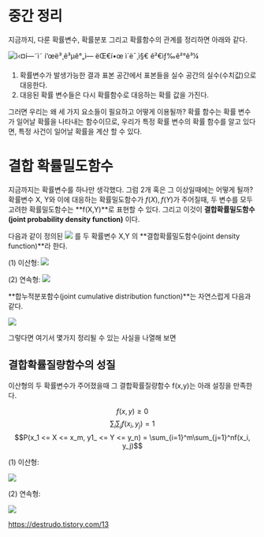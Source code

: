 # 중간 정리 
지금까지, 다룬 확률변수, 확률분포 그리고 확률함수의 관계를 정리하면 아래와 같다. 

![ì‹¤í—˜ì˜ í‘œë³¸ê³µê°„ì— ëŒ€í•œ ì´ë¯¸ì§€ ê²€ìƒ‰ê²°ê³¼](https://encrypted-tbn0.gstatic.com/images?q=tbn:ANd9GcSRMOkmiVh5yEnxQEcUQpzGB2BQgi2E4AdBQx7dUPSvu79Kyaltdg)

1) 확률변수가 발생가능한 결과 표본 공간에서 표본들을 실수 공간의 실수(수치값)으로 대응한다.
2) 대응된 확률 변수들은 다시 확률함수로 대응하는 확률 값을 가진다.

그러면 우리는 왜 세 가지 요소들이 필요하고 어떻게 이용될까? 확률 함수는 확률 변수가 일어날 확률을 나타내는 함수이므로, 우리가 특정 확률 변수의 확률 함수를 알고 있다면, 특정 사건이 일어날 확률을 계산 할 수 있다. 

# 결합 확률밀도함수

지금까지는 확률변수를 하나만 생각했다. 그럼 2개 혹은 그 이상일때에는 어떻게 될까?
확률변수 X, Y와 이에 대응하는 확률밀도함수가 $f(X), f(Y)$가 주어질때, 두 변수를 모두 고려한 확률밀도함수는 **f(X,Y)**로 표현할 수 있다. 그리고 이것이 **결합확률밀도함수(joint probability density function)** 이다. 
  
다음과 같이 정의된 ![](https://t1.daumcdn.net/cfile/tistory/254CC74B58BBB47B34) 를 두 확률변수 X,Y 의  **결합확률밀도함수(joint density function)**라 한다.

  

(1) 이산형: ![](https://t1.daumcdn.net/cfile/tistory/276F413758BBB58F12)

(2) 연속형: ![](https://t1.daumcdn.net/cfile/tistory/23494D3B58BBBFB71D)



**합누적분포함수(joint cumulative distribution function)**는 자연스럽게 다음과 같다.

![](https://t1.daumcdn.net/cfile/tistory/222D243C58BBB78407)

  

그렇다면 여기서 몇가지 정리될 수 있는 사실을 나열해 보면  

## 결합확률질량함수의 성질

이산형의 두 확률변수가 주어졌을때 그 결합확률질량함수 f(x,y)는 아래 설징을 만족한다.

$$f(x,y) \ge 0$$
$$\sum_{i}\sum_{j}f(x_i, y_j) = 1$$
$$P(x_1 <= X <= x_m, y1_ <= Y <= y_n) = \sum_{i=1}^m\sum_{j=1}^nf(x_i, y_j)$$

(1) 이산형:

![](https://t1.daumcdn.net/cfile/tistory/2749323458BBBFC92B)

  

(2) 연속형:

![](https://t1.daumcdn.net/cfile/tistory/2678D13458BBB8EC30)


https://destrudo.tistory.com/13
<!--stackedit_data:
eyJoaXN0b3J5IjpbLTgzNTUyMTI4NywtNzc5ODA2MDgzLDY1Nz
M5MTU4MCwtMTc0ODg0MDkyMiwxNjA1MDA0NDY2XX0=
-->